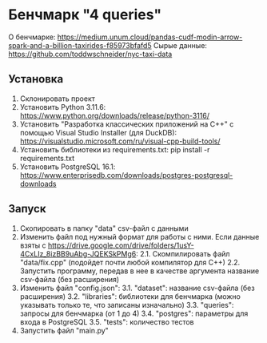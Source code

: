 # Бенчмарк "4 queries"
О бенчмарке: https://medium.unum.cloud/pandas-cudf-modin-arrow-spark-and-a-billion-taxirides-f85973bfafd5
Сырые данные: https://github.com/toddwschneider/nyc-taxi-data

## Установка
1. Склонировать проект
2. Установить Python 3.11.6: https://www.python.org/downloads/release/python-3116/
3. Установить "Разработка классических приложений на C++" с помощью Visual Studio Installer (для DuckDB): https://visualstudio.microsoft.com/ru/visual-cpp-build-tools/
4. Установить библиотеки из requirements.txt: pip install -r requirements.txt
5. Установить PostgreSQL 16.1: https://www.enterprisedb.com/downloads/postgres-postgresql-downloads

## Запуск
1. Скопировать в папку "data" csv-файл с данными
2. Изменить файл под нужный формат для работы с ними. Если данные взяты с https://drive.google.com/drive/folders/1usY-4CxLIz_8izBB9uAbg-JQEKSkPMg6:
2.1. Скомпилировать файл "data/fix.cpp" (подойдет почти любой компилятор для C++)
2.2. Запустить программу, передав в нее в качестве аргумента название csv-файла (без расширения)
3. Изменить файл "config.json":
3.1. "dataset": название csv-файла (без расширения)
3.2. "libraries": библиотеки для бенчмарка (можно указывать только те, что записаны изначально)
3.3. "queries": запросы для бенчмарка (от 1 до 4)
3.4. "postgres": параметры для входа в PostgreSQL
3.5. "tests": количество тестов
4. Запустить файл "main.py"
